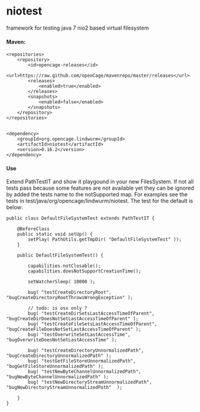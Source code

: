 niotest
=======

framework for testing java 7 nio2 based virtual filesystem

#### Maven:

    <repositories>
        <repository>
            <id>opencage-releases</id>
                <url>https://raw.github.com/openCage/mavenrepo/master/releases</url>
            <releases>
                <enabled>true</enabled>
            </releases>
            <snapshots>
                <enabled>false</enabled>
            </snapshots>
        </repository>
    </repositories>


    <dependency>
        <groupId>org.opencage.lindwurm</groupId>
        <artifactId>niotest</artifactId>
        <version>0.16.2</version>
    </dependency>

#### Use

Extend PathTestIT and show it playgound in your new FilesSystem.
If not all tests pass because some features are not available yet they can be ignored by added the tests name to the notSupported map. For examples see the tests in test/java/org/opencage/lindwurm/niotest. The test for the default is below:


    public class DefaultFileSystemTest extends PathTestIT {

        @BeforeClass
        public static void setUp() {
            setPlay( PathUtils.getTmpDir( "DefaultFileSystemTest" ));
        }

        public DefaultFileSystemTest() {

            capabilities.notClosable();
            capabilities.doesNotSupportCreationTime();

            setWatcherSleep( 10000 );

            bug( "testCreateDirectoryRoot", "bugCreateDirectoryRootThrowsWrongException" );

            // todo: is osx only ?
            bug( "testCreateDirSetsLastAccessTimeOfParent", "bugCreateDirDoesNotSetLastAccessTimeOfParent" );
            bug( "testCreateFileSetsLastAccessTimeOfParent", "bugCreateFileDoesNotSetLastAccessTimeOfParent" );
            bug( "testOverwriteSetLastAccessTime", "bugOverwriteDoesNotSetLastAccessTime" );

            bug( "testCreateDirectoryUnnormalizedPath", "bugCreateDirectoryUnnormalizedPath" );
            bug( "testGetFileStoreUnnormalizedPath",    "bugGetFileStoreUnnormalizedPath" );
            bug( "testNewByteChannelUnnormalizedPath",  "bugNewByteChannelUnnormalizedPath" );
            bug( "testNewDirectoryStreamUnnormalizedPath", "bugNewDirectoryStreamUnnormalizedPath"  );

        }
    }


